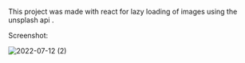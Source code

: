 
This project was made with react for lazy loading of images using the unsplash api .

Screenshot:


![2022-07-12 (2)](https://user-images.githubusercontent.com/93576281/178454671-a06a875c-e0b1-4009-9233-9b22efe33eb4.png)
